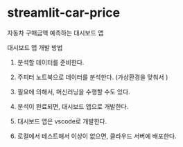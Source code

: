 # streamlit-car-price
자동차 구매금액 예측하는 대시보드 앱


대시보드 앱 개발 방법



1. 분석할 데이터를 준비한다.

2. 주피터 노트북으로 데이터를 분석한다. (가상환경을 맞춰서 )

3. 필요에 의해서, 머신러닝을 수행할 수도 있다.

4. 분석이 완료되면, 대시보드 앱으로 개발한다.

5. 대시보드 앱은 vscode로 개발한다.

6. 로컬에서 테스트해서 이상이 없으면, 클라우드 서버에 배포한다.

   
